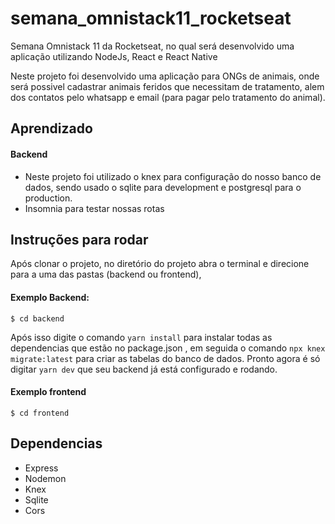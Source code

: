 # semana_omnistack11_rocketseat
Semana Omnistack 11 da Rocketseat, no qual será desenvolvido uma aplicação utilizando NodeJs, React e React Native

Neste projeto foi desenvolvido uma aplicação para ONGs de animais, onde será possivel cadastrar animais feridos que necessitam de tratamento, 
alem dos contatos pelo whatsapp e email (para pagar pelo tratamento do animal).

## Aprendizado
#### Backend
- Neste projeto foi utilizado o knex para configuração do nosso banco de dados, sendo usado o sqlite para development e 
postgresql para o production.
- Insomnia para testar nossas rotas

## Instruções para rodar
Após clonar o projeto, no diretório do projeto abra o terminal e direcione para a uma das pastas (backend ou frontend), 

#### Exemplo Backend:

`$ cd backend`

Após isso digite o comando `yarn install` para instalar todas as dependencias que estão no package.json , em seguida
o comando `npx knex migrate:latest` para criar as tabelas do banco de dados. 
Pronto agora é só digitar `yarn dev` que seu backend já está configurado e rodando.

#### Exemplo frontend

`$ cd frontend`

## Dependencias
- Express
- Nodemon
- Knex
- Sqlite
- Cors